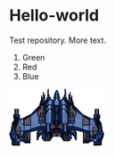 # Hello-world
Test repository.
More text.


1. Green
2. Red
3. Blue

![alt text][logo]

[logo]: https://github.com/Skorpio-X/Hello-world/blob/master/images/fighter.png "Logo Title Text"
